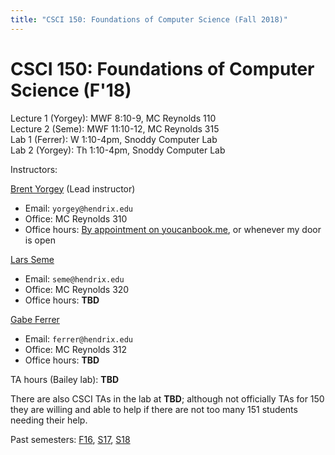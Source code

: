 ```yaml
---
title: "CSCI 150: Foundations of Computer Science (Fall 2018)"
---
```

CSCI 150: Foundations of Computer Science (F'18)
=======================================

Lecture 1 (Yorgey): MWF 8:10-9, MC Reynolds 110  
Lecture 2 (Seme): MWF 11:10-12, MC Reynolds 315  
Lab 1 (Ferrer): W 1:10-4pm, Snoddy Computer Lab  
Lab 2 (Yorgey): Th 1:10-4pm, Snoddy Computer Lab  

Instructors:

[Brent Yorgey](http://ozark.hendrix.edu/~yorgey/) (Lead instructor)

* Email: `yorgey@hendrix.edu`
* Office: MC Reynolds 310
* Office hours:
  [By appointment on youcanbook.me](https://byorgey.youcanbook.me/),
  or whenever my door is open

[Lars Seme](https://www.hendrix.edu/mathcs/profile.aspx?id=70795)

* Email: `seme@hendrix.edu`
* Office: MC Reynolds 320
* Office hours: **TBD**

[Gabe Ferrer](http://ozark.hendrix.edu/~ferrer/)

* Email: `ferrer@hendrix.edu`
* Office: MC Reynolds 312
* Office hours: **TBD**

TA hours (Bailey lab): **TBD**

There are also CSCI TAs in the lab at **TBD**; although
not officially TAs for 150 they are willing and able to help if there
are not too many 151 students needing their help.

Past semesters: [F16](f16/), [S17](s17/), [S18](s18/)
